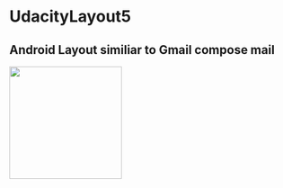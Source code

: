 # UdacityLayout5

## Android Layout similiar to Gmail compose mail

<img src="http://i.imgur.com/0qVl3Hf.png" width="200" height="200" />
